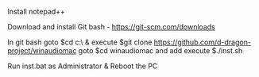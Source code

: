 Install notepad++  

Download and install Git bash - https://git-scm.com/downloads

In git bash goto $cd c:\ & execute $git clone https://github.com/d-dragon-project/winaudiomac
goto $cd winaudiomac and add execute $./inst.sh 





Run inst.bat as Administrator & Reboot the PC
